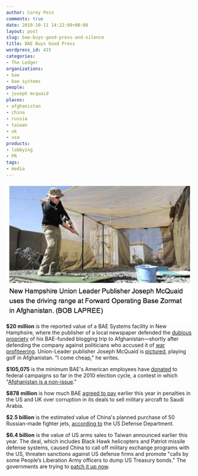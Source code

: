 ```yaml
---
author: Corey Pein
comments: true
date: 2010-10-11 14:22:09+00:00
layout: post
slug: bae-buys-good-press-and-silence
title: BAE Buys Good Press 
wordpress_id: 415
categories:
- The Ledger
organizations:
- bae
- bae systems
people:
- joseph mcquaid
places:
- afghanistan
- china
- russia
- taiwan
- uk
- usa
products:
- lobbying
- PR
tags:
- media
---
```


[![](/images/2010/10/joseph-mcquaid-union-leader-BAE.png)](http://www.unionleader.com/article.aspx?headline=Joe+McQuaid's+Publisher's+Notebook:+Down+time+at+base+driving+range+helps+with+combat-stress+relief&articleId=2310040d-ea94-4c4f-98fe-c2095368b9cc)**$20 million** is the reported value of a BAE Systems facility in New Hamphsire, where the publisher of a local newspaper defended the [dubious propriety](http://www.newsguild.org/index.php?ID=9710) of his BAE-funded blogging trip to Afghanistan—shortly after defending the company against politicians who accused it of [war profiteering](http://www.unionleader.com/article.aspx?articleId=b4264998-36a4-4c28-80bb-194410f716c9&headline=Attacking+BAE:+NH+Dems+do+it+again). Union-Leader publisher Joseph McQuaid is [pictured](http://www.unionleader.com/article.aspx?headline=Joe+McQuaid's+Publisher's+Notebook:+Down+time+at+base+driving+range+helps+with+combat-stress+relief&articleId=2310040d-ea94-4c4f-98fe-c2095368b9cc), playing golf in Afghanistan. "I come cheap," he writes.

**$105,075** is the minimum BAE's American employees have [donated](http://www.opensecrets.org/indivs/search.php?capcode=2h94z&name=&employ=BAE+Systems&cand=&state=&zip=&all=N&old=N&c2008=N&c2006=N&c2010=Y&sort=N&page=&page=1) to federal campaigns so far in the 2010 election cycle, a contest in which "[Afghanistan is a non-issue](http://www.nytimes.com/2010/10/11/us/11iht-letter.html?_r=1&partner=rss&emc=rss)."

**$878 million** is how much BAE [agreed to pay](http://www.guardian.co.uk/world/2010/feb/05/bae-systems-arms-deal-corruption) earlier this year in penalties in the US and UK over corruption in its deals to sell military aircraft to Saudi Arabia.

**$2.5 billion** is the estimated value of China's planned purchase of 50 Russian-made fighter jets, [according to](http://opencrs.com/document/RL33153/2010-08-26/?25142) the US Defense Department.

**$6.4 billion** is the value of US arms sales to Taiwan announced earlier this year. The deal, which includes Black Hawk helicopters and Patriot missile defense systems, caused China to call off military exchange programs with the US, threaten sanctions against US defense firms and promote "calls by some People’s Liberation Army officers to dump US Treasury bonds." The governments are trying to [patch it up now](http://www.nytimes.com/2010/10/12/world/asia/12gates.html?partner=rss&emc=rss).
